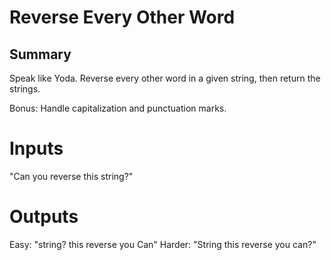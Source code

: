 # Reverse Every Other Word

## Summary

Speak like Yoda. Reverse every other word in a given string, then return the strings.

Bonus: Handle capitalization and punctuation marks.

# Inputs
"Can you reverse this string?"

# Outputs
Easy: "string? this reverse you Can"
Harder: "String this reverse you can?"
